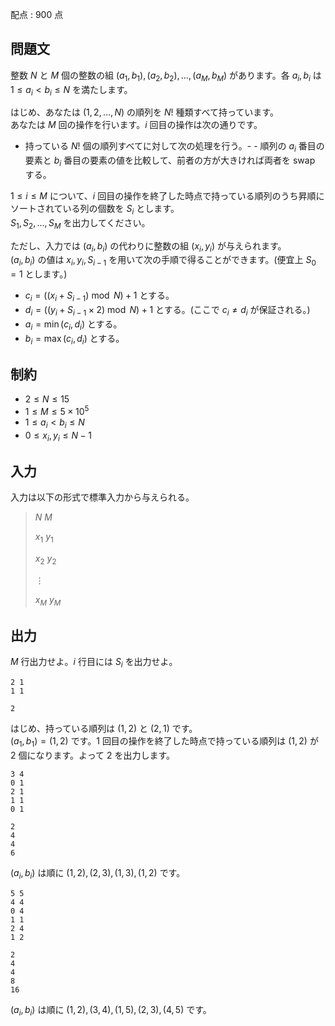 配点 : $900$ 点

## 問題文

整数 $N$ と $M$ 個の整数の組 $(a_1, b_1), (a_2, b_2), \dots, (a_M, b_M)$ があります。各 $a_i, b_i$ は $1 \leq a_i \lt b_i \leq N$ を満たします。

はじめ、あなたは $(1,2,\dots,N)$ の順列を $N!$ 種類すべて持っています。<br>
あなたは $M$ 回の操作を行います。$i$ 回目の操作は次の通りです。

- 持っている $N!$ 個の順列すべてに対して次の処理を行う。-   - 順列の $a_i$ 番目の要素と $b_i$ 番目の要素の値を比較して、前者の方が大きければ両者を swap する。

$1 \leq i \leq M$ について、$i$ 回目の操作を終了した時点で持っている順列のうち昇順にソートされている列の個数を $S_i$ とします。<br>
$S_1, S_2, \dots, S_M$ を出力してください。

ただし、入力では $(a_i, b_i)$ の代わりに整数の組 $(x_i, y_i)$ が与えられます。<br>
$(a_i, b_i)$ の値は $x_i, y_i, S_{i-1}$ を用いて次の手順で得ることができます。(便宜上 $S_0 = 1$ とします。)

- $c_i = ((x_i + S_{i-1}) \bmod N) + 1$ とする。
- $d_i = ((y_i + S_{i-1} \times 2) \bmod N) + 1$ とする。(ここで $c_i \neq d_i$ が保証される。)
- $a_i = \min(c_i, d_i)$ とする。
- $b_i = \max(c_i, d_i)$ とする。

## 制約

- $2 \leq N \leq 15$
- $1 \leq M \leq 5 \times 10^5$
- $1 \leq a_i \lt b_i \leq N$
- $0 \leq x_i, y_i \leq N - 1$

## 入力

入力は以下の形式で標準入力から与えられる。

> $N$ $M$
> 
> $x_1$ $y_1$
> 
> $x_2$ $y_2$
> 
> $\vdots$
> 
> $x_M$ $y_M$

## 出力

$M$ 行出力せよ。$i$ 行目には $S_i$ を出力せよ。

```input1
2 1
1 1
```

```output1
2
```

はじめ、持っている順列は $(1, 2)$ と $(2, 1)$ です。<br>
$(a_1, b_1) = (1, 2)$ です。$1$ 回目の操作を終了した時点で持っている順列は $(1, 2)$ が $2$ 個になります。よって $2$ を出力します。

```input2
3 4
0 1
2 1
1 1
0 1
```

```output2
2
4
4
6
```

$(a_i, b_i)$ は順に $(1, 2), (2, 3), (1, 3), (1, 2)$ です。

```input3
5 5
4 4
0 4
1 1
2 4
1 2
```

```output3
2
4
4
8
16
```

$(a_i, b_i)$ は順に $(1, 2), (3, 4), (1, 5), (2, 3), (4, 5)$ です。